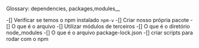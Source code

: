 Glossary: dependencies, packages,modules__

-[] Verificar se temos o npm instalado `npm-v` 
-[] Criar nosso própria pacote
-[] O que é o arquivo
-[] Utilizar módulos de terceiros
-[] O que é o diretório node_modules
-[] O que é o arquivo package-lock.json
-[] criar scripts para rodar com o npm